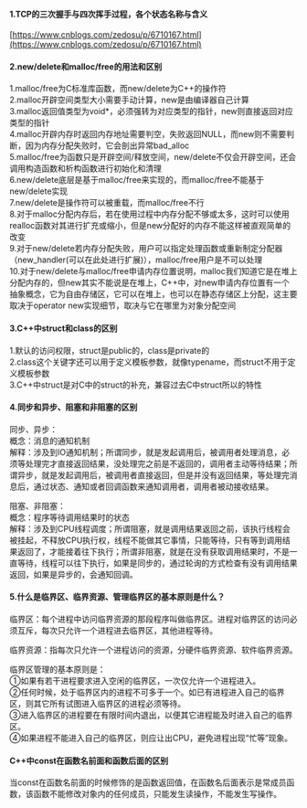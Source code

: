 #### 1.TCP的三次握手与四次挥手过程，各个状态名称与含义 ####

[https://www.cnblogs.com/zedosu/p/6710167.html](https://www.cnblogs.com/zedosu/p/6710167.html)
#### 2.new/delete和malloc/free的用法和区别 ####

1.malloc/free为C标准库函数，而new/delete为C++的操作符    
2.malloc开辟空间类型大小需要手动计算，new是由编译器自己计算     
3.malloc返回值类型为void*，必须强转为对应类型的指针，new则直接返回对应类型的指针     
4.malloc开辟内存时返回内存地址需要判空，失败返回NULL，而new则不需要判断，因为内存分配失败时，它会剖出异常bad_alloc    
5.malloc/free为函数只是开辟空间/释放空间，new/delete不仅会开辟空间，还会调用构造函数和析构函数进行初始化和清理    
6.new/delete底层是基于malloc/free来实现的，而malloc/free不能基于new/delete实现    
7.new/delete是操作符可以被重载，而malloc/free不行    
8.对于malloc分配内存后，若在使用过程中内存分配不够或太多，这时可以使用realloc函数对其进行扩充或缩小，但是new分配好的内存不能这样被直观简单的改变     
9.对于new/delete若内存分配失败，用户可以指定处理函数或重新制定分配器（new_handler(可以在此处进行扩展)），malloc/free用户是不可以处理     
10.对于new/delete与malloc/free申请内存位置说明，malloc我们知道它是在堆上分配内存的，但new其实不能说是在堆上，C++中，对new申请内存位置有一个抽象概念，它为自由存储区，它可以在堆上，也可以在静态存储区上分配，这主要取决于operator new实现细节，取决与它在哪里为对象分配空间   

#### 3.C++中struct和class的区别 ####
1.默认的访问权限，struct是public的，class是private的   
2.class这个关键字还可以用于定义模板参数，就像typename，而struct不用于定义模板参数  
3.C++中struct是对C中的struct的补充，兼容过去C中struct所以的特性   
#### 4.同步和异步、阻塞和非阻塞的区别 ####
同步、异步：  
概念：消息的通知机制  
解释：涉及到IO通知机制；所谓同步，就是发起调用后，被调用者处理消息，必须等处理完才直接返回结果，没处理完之前是不返回的，调用者主动等待结果；所谓异步，就是发起调用后，被调用者直接返回，但是并没有返回结果，等处理完消息后，通过状态、通知或者回调函数来通知调用者，调用者被动接收结果。  

阻塞、非阻塞：  
概念：程序等待调用结果时的状态  
解释：涉及到CPU线程调度；所谓阻塞，就是调用结果返回之前，该执行线程会被挂起，不释放CPU执行权，线程不能做其它事情，只能等待，只有等到调用结果返回了，才能接着往下执行；所谓非阻塞，就是在没有获取调用结果时，不是一直等待，线程可以往下执行，如果是同步的，通过轮询的方式检查有没有调用结果返回，如果是异步的，会通知回调。
#### 5.什么是临界区、临界资源、管理临界区的基本原则是什么？ ####
临界区：每个进程中访问临界资源的那段程序叫做临界区。进程对临界区的访问必须互斥，每次只允许一个进程进去临界区，其他进程等待。
  
临界资源：指每次只允许一个进程访问的资源，分硬件临界资源、软件临界资源。  

临界区管理的基本原则是：   
①如果有若干进程要求进入空闲的临界区，一次仅允许一个进程进入。  
②任何时候，处于临界区内的进程不可多于一个。如已有进程进入自己的临界区，则其它所有试图进入临界区的进程必须等待。  
③进入临界区的进程要在有限时间内退出，以便其它进程能及时进入自己的临界区。  
④如果进程不能进入自己的临界区，则应让出CPU，避免进程出现“忙等”现象。   
#### C++中const在函数名前面和函数后面的区别 ####
当const在函数名前面的时候修饰的是函数返回值，在函数名后面表示是常成员函数，该函数不能修改对象内的任何成员，只能发生读操作，不能发生写操作。  
